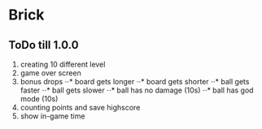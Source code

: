 # Brick

## ToDo till 1.0.0
1. creating 10 different level
2. game over screen
3. bonus drops
⋅⋅* board gets longer
⋅⋅* board gets shorter
⋅⋅* ball gets faster
⋅⋅* ball gets slower
⋅⋅* ball has no damage (10s)
⋅⋅* ball has god mode (10s)
4. counting points and save highscore
5. show in-game time
